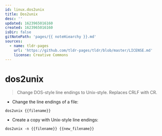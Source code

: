 ```yaml
---
id: linux.dos2unix
title: Dos2unix
desc: ''
updated: 1623965016160
created: 1623965016160
isDir: false
gitNotePath: 'pages/{{ noteHiearchy }}.md'
sources:
  - name: tldr-pages
    url: 'https://github.com/tldr-pages/tldr/blob/master/LICENSE.md'
    license: Creative Commons
---
```

# dos2unix

> Change DOS-style line endings to Unix-style.
> Replaces CRLF with CR.

- Change the line endings of a file:

`dos2unix {{filename}}`

- Create a copy with Unix-style line endings:

`dos2unix -n {{filename}} {{new_filename}}`

